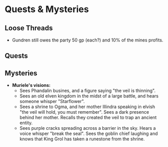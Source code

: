 # Quests & Mysteries

## Loose Threads
- Gundren still owes the party 50 gp (each?) and 10% of the mines profits.
## Quests

## Mysteries
- **Muriele's visions:**
	- Sees Phandalin busines, and a figure saying "the veil is thinning".
	- Sees an old elven kingdom in the midst of a large battle, and hears someone whisper "Starflower".
	- Sees a shrine to Ogma, and her mother Illindra speaking in elvish "the veil will hold, you must remember". Sees a dark presence behind her mother. Recalls they created the veil to trap an ancient entity.
	- Sees purple cracks spreading across a barrier in the sky. Hears a voice whisper "break the seal". Sees the goblin chief laughing and knows that King Grol has taken a runestone from the shrine.